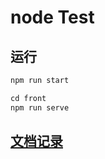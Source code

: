 # node Test

## 运行

```js
npm run start
```
```js
cd front
npm run serve
```

## <a href='./doc/index.md'>文档记录</a>
